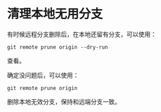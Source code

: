 # 清理本地无用分支

有时候远程分支删除后，在本地还留有分支，可以使用：

`git remote prune origin --dry-run`

查看。

确定没问题后，可以使用：

`git remote prune origin`

删除本地无效分支，保持和远端分支一致。
